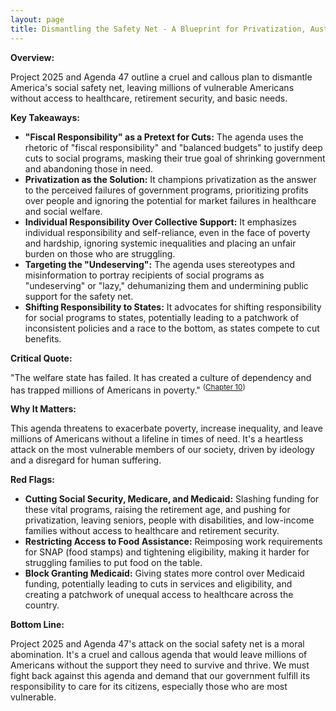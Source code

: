 ```yaml
---
layout: page
title: Dismantling the Safety Net - A Blueprint for Privatization, Austerity, and Abandonment - TL;DR
---
```


**Overview:**

Project 2025 and Agenda 47 outline a cruel and callous plan to dismantle America's social safety net, leaving millions of vulnerable Americans without access to healthcare, retirement security, and basic needs.

**Key Takeaways:**

* **"Fiscal Responsibility" as a Pretext for Cuts:** The agenda uses the rhetoric of "fiscal responsibility" and "balanced budgets" to justify deep cuts to social programs, masking their true goal of shrinking government and abandoning those in need.
* **Privatization as the Solution:** It champions privatization as the answer to the perceived failures of government programs, prioritizing profits over people and ignoring the potential for market failures in healthcare and social welfare.
* **Individual Responsibility Over Collective Support:** It emphasizes individual responsibility and self-reliance, even in the face of poverty and hardship, ignoring systemic inequalities and placing an unfair burden on those who are struggling.
* **Targeting the "Undeserving":** The agenda uses stereotypes and misinformation to portray recipients of social programs as "undeserving" or "lazy," dehumanizing them and undermining public support for the safety net.
* **Shifting Responsibility to States:** It advocates for shifting responsibility for social programs to states, potentially leading to a patchwork of inconsistent policies and a race to the bottom, as states compete to cut benefits.

**Critical Quote:**

"The welfare state has failed. It has created a culture of dependency and has trapped millions of Americans in poverty." <sup>([Chapter 10](../../project_2025/mandate_for_leadership/chapter_10.md))</sup>

**Why It Matters:**

This agenda threatens to exacerbate poverty, increase inequality, and leave millions of Americans without a lifeline in times of need. It's a heartless attack on the most vulnerable members of our society, driven by ideology and a disregard for human suffering.

**Red Flags:**

* **Cutting Social Security, Medicare, and Medicaid:**  Slashing funding for these vital programs, raising the retirement age, and pushing for privatization, leaving seniors, people with disabilities, and low-income families without access to healthcare and retirement security.
* **Restricting Access to Food Assistance:**  Reimposing work requirements for SNAP (food stamps) and tightening eligibility, making it harder for struggling families to put food on the table.
* **Block Granting Medicaid:**  Giving states more control over Medicaid funding, potentially leading to cuts in services and eligibility, and creating a patchwork of unequal access to healthcare across the country.

**Bottom Line:**

Project 2025 and Agenda 47's attack on the social safety net is a moral abomination. It's a cruel and callous agenda that would leave millions of Americans without the support they need to survive and thrive. We must fight back against this agenda and demand that our government fulfill its responsibility to care for its citizens, especially those who are most vulnerable. 
